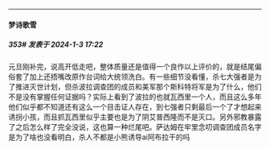
*****

####  梦诗歌雪  
##### 353#       发表于 2024-1-3 17:22

元旦刚补完，说高开低走吧，整体质量还是值得一个良作以上评价的，就是结尾偏俗套了加上还捂嘴改原作台词给大统领洗白。有一些细节没看懂，杀七大强者是为了推进灭世计划，但杀波拉调查团的成员和美军那个斯科特将军是为了什么，他们不是没有掌握任何证据吗？实际上看到了波拉的也就瓦西里一个人，而且这么多年他们似乎都不知道还有这么一个目击证人存在，到七强者只剩最后一个了才想起来诱拐小孩，而且抓瓦西里似乎主要也是为了阴艾普西隆而不是灭口。另外邪教暴露了之后怎么样了完全没说，这也算一种烂尾吧。萨达姆在牢里念叨调查团成员名字是为了啥也没看明白，杀人不都是小熊诱导ai阿布拉干的吗

